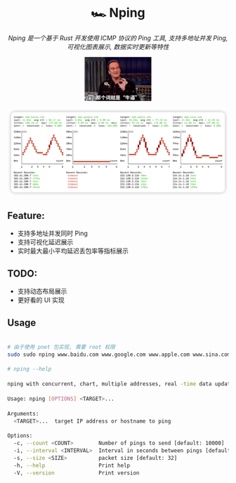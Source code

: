 
<h1 align="center"> 🏎 Nping </h1>
<p align="center">
    <em>Nping 是一个基于 Rust 开发使用 ICMP 协议的 Ping 工具, 支持多地址并发 Ping, 可视化图表展示, 数据实时更新等特性 </em>
</p>
<p align="center">
    <img src="docs/imgs/nb.gif" alt="Nping demo" width="30%">
</p>

![img.png](docs/imgs/img.png)


## Feature:
- 支持多地址并发同时 Ping
- 支持可视化延迟展示
- 实时最大最小平均延迟丢包率等指标展示

## TODO:
- 支持动态布局展示
- 更好看的 UI 实现

## Usage

```bash

# 由于使用 pnet 包实现, 需要 root 权限
sudo sudo nping www.baidu.com www.google.com www.apple.com www.sina.com -c 20

# nping --help

nping with concurrent, chart, multiple addresses, real -time data update

Usage: nping [OPTIONS] <TARGET>...

Arguments:
  <TARGET>...  target IP address or hostname to ping

Options:
  -c, --count <COUNT>        Number of pings to send [default: 10000]
  -i, --interval <INTERVAL>  Interval in seconds between pings [default: 0]
  -s, --size <SIZE>          packet size [default: 32]
  -h, --help                 Print help
  -V, --version              Print version

```

